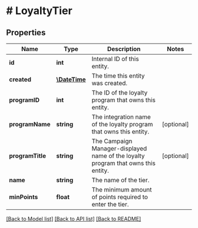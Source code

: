 # # LoyaltyTier

## Properties

Name | Type | Description | Notes
------------ | ------------- | ------------- | -------------
**id** | **int** | Internal ID of this entity. | 
**created** | [**\DateTime**](\DateTime.md) | The time this entity was created. | 
**programID** | **int** | The ID of the loyalty program that owns this entity. | 
**programName** | **string** | The integration name of the loyalty program that owns this entity. | [optional] 
**programTitle** | **string** | The Campaign Manager-displayed name of the loyalty program that owns this entity. | [optional] 
**name** | **string** | The name of the tier. | 
**minPoints** | **float** | The minimum amount of points required to enter the tier. | 

[[Back to Model list]](../../README.md#documentation-for-models) [[Back to API list]](../../README.md#documentation-for-api-endpoints) [[Back to README]](../../README.md)


